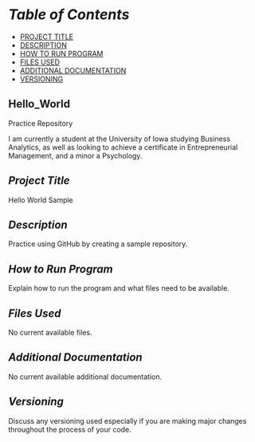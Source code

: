 # *Table of Contents*

- [PROJECT TITLE](#Project-Title)
- [DESCRIPTION](#Description)
- [HOW TO RUN PROGRAM](#How-to-run-program)
- [FILES USED](#files-used)
- [ADDITIONAL DOCUMENTATION](#additional-documentation)
- [VERSIONING](#versioning)

## Hello_World
Practice Repository

I am currently a student at the University of Iowa studying Business Analytics, as well as looking to achieve a certificate in Entrepreneurial Management, and a minor a Psychology. 

## *Project Title*
Hello World Sample

## *Description*
Practice using GitHub by creating a sample repository.

## *How to Run Program*
Explain how to run the program and what files need to be available.

## *Files Used*
No current available files.

## *Additional Documentation*
No current available additional documentation.

## *Versioning*
Discuss any versioning used especially if you are making major changes throughout the process of your code.
